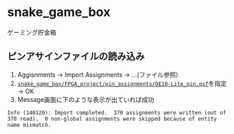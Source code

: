 # snake_game_box
ゲーミング貯金箱

## ピンアサインファイルの読み込み
1. Aggisnments -> Import Assignments -> ...(ファイル参照)
2. [`snake_game_box/FPGA_project/pin_assignments/DE10-Lite_pin.qsf`](https://github.com/2019-team4/snake_game_box/blob/master/FPGA_Project/pin_assignments/DE10-Lite_pin.qsf)を指定 -> OK
3. Message画面に下のような表示が出ていれば成功
```
Info (140120): Import completed.  370 assignments were written (out of 370 read).  0 non-global assignments were skipped because of entity name mismatch.
```
